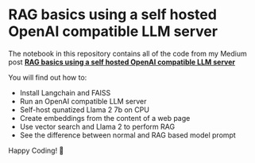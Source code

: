 # RAG basics using a self hosted OpenAI compatible LLM server

The notebook in this repository contains all of the code from my Medium post [**RAG basics using a self hosted OpenAI compatible LLM server**](https://medium.com/@penkow/rag-basics-using-a-self-hosted-openai-compatible-llm-server-31574caf9572)

You will find out how to:

- Install Langchain and FAISS
- Run an OpenAI compatible LLM server
- Self-host qunatized Llama 2 7b on CPU
- Create embeddings from the content of a web page
- Use vector search and Llama 2 to perform RAG
- See the difference between normal and RAG based model prompt 

Happy Coding! 🙂